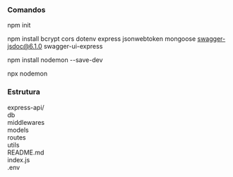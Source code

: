 ### Comandos

npm init  

npm install bcrypt cors dotenv express jsonwebtoken mongoose swagger-jsdoc@6.1.0 swagger-ui-express  

npm install nodemon --save-dev

npx nodemon


### Estrutura
express-api/  
db  
middlewares  
models  
routes  
utils  
README.md  
index.js  
.env

